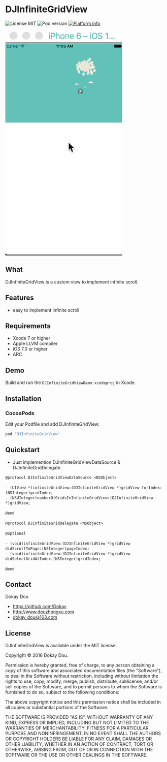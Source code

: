 DJInfiniteGridView
==========

![License MIT](https://img.shields.io/github/license/mashape/apistatus.svg?maxAge=2592000)
![Pod version](https://img.shields.io/cocoapods/v/DJInfiniteGridView.svg?style=flat)
[![Platform info](https://img.shields.io/cocoapods/p/DJInfiniteGridView.svg?style=flat)](http://cocoadocs.org/docsets/DJInfiniteGridView)

![GIFImage](https://github.com/Dokay/DJInfiniteGridView/blob/master/DJInfiniteGridView.gif)

## What

DJInfiniteGridView is a custom view  to implement infinite scroll.

## Features
* easy to implement infinite scroll

## Requirements
* Xcode 7 or higher
* Apple LLVM compiler
* iOS 7.0 or higher
* ARC

## Demo

Build and run the `DJInfiniteGridViewDemo.xcodeproj` in Xcode.

## Installation

###  CocoaPods
Edit your Podfile and add DJInfiniteGridView:

``` bash
pod 'DJInfiniteGridView'
```

## Quickstart
* Just implemention DJInfiniteGridViewDataSource & DJInfiniteGridDelegate.
```objc
@protocol DJInfiniteGridViewDataSource <NSObject>

- (UIView *)infiniteGridView:(DJInfiniteGridView *)gridView forIndex:(NSInteger)gridIndex;
- (NSUInteger)numberOfGridsInInfiniteGridView:(DJInfiniteGridView *)gridView;

@end

@protocol DJInfiniteGridDelegate <NSObject>

@optional

- (void)infiniteGridView:(DJInfiniteGridView *)gridView didScrollToPage:(NSInteger)pageIndex;
- (void)infiniteGridView:(DJInfiniteGridView *)gridView didSelectGridAtIndex:(NSInteger)gridIndex;

@end
```

## Contact

Dokay Dou

- https://github.com/Dokay
- http://www.douzhongxu.com
- dokay_dou@163.com

## License

DJInfiniteGridView is available under the MIT license.

Copyright © 2016 Dokay Dou.

Permission is hereby granted, free of charge, to any person obtaining a copy of this software and associated documentation files (the "Software"), to deal in the Software without restriction, including without limitation the rights to use, copy, modify, merge, publish, distribute, sublicense, and/or sell copies of the Software, and to permit persons to whom the Software is furnished to do so, subject to the following conditions:

The above copyright notice and this permission notice shall be included in all copies or substantial portions of the Software.

THE SOFTWARE IS PROVIDED "AS IS", WITHOUT WARRANTY OF ANY KIND, EXPRESS OR IMPLIED, INCLUDING BUT NOT LIMITED TO THE WARRANTIES OF MERCHANTABILITY, FITNESS FOR A PARTICULAR PURPOSE AND NONINFRINGEMENT. IN NO EVENT SHALL THE AUTHORS OR COPYRIGHT HOLDERS BE LIABLE FOR ANY CLAIM, DAMAGES OR OTHER LIABILITY, WHETHER IN AN ACTION OF CONTRACT, TORT OR OTHERWISE, ARISING FROM, OUT OF OR IN CONNECTION WITH THE SOFTWARE OR THE USE OR OTHER DEALINGS IN THE SOFTWARE.
